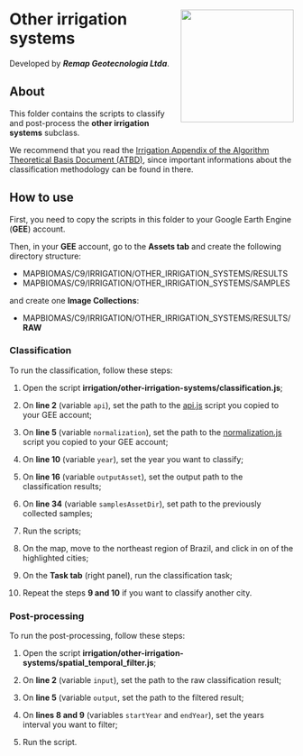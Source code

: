 <div>
    <img src='../../assets/new_logo.png' height='auto' width='200' align='right'>
    <h1>Other irrigation systems</h1>
</div>

Developed by ***Remap Geotecnologia Ltda***.

## About

This folder contains the scripts to classify and post-process the **other irrigation systems** subclass.

We recommend that you read the [Irrigation Appendix of the Algorithm Theoretical Basis Document (ATBD)](https://mapbiomas.org/download-dos-atbds), since important informations about the classification methodology can be found in there.

## How to use

First, you need to copy the scripts in this folder to your Google Earth Engine (**GEE**) account.

Then, in your **GEE** account, go to the **Assets tab** and create the following directory structure:

 - MAPBIOMAS/C9/IRRIGATION/OTHER_IRRIGATION_SYSTEMS/RESULTS
 - MAPBIOMAS/C9/IRRIGATION/OTHER_IRRIGATION_SYSTEMS/SAMPLES

and create one **Image Collections**:

 - MAPBIOMAS/C9/IRRIGATION/OTHER_IRRIGATION_SYSTEMS/RESULTS/**RAW**

### Classification

To run the classification, follow these steps:

1. Open the script **irrigation/other-irrigation-systems/classification.js**;

2. On **line 2** (variable `api`), set the path to the [api.js](../utils/api.js) script you copied to your GEE account;

3. On **line 5** (variable `normalization`), set the path to the [normalization.js](../utils/normalization.js) script you copied to your GEE account;

5. On **line 10** (variable `year`), set the year you want to classify;

6. On **line 16** (variable `outputAsset`), set the output path to the classification results;

7. On **line 34** (variable `samplesAssetDir`), set path to the previously collected samples;

8. Run the scripts;

9. On the map, move to the northeast region of Brazil, and click in on of the highlighted cities;

10. On the **Task tab** (right panel), run the classification task;

11. Repeat the steps **9 and 10** if you want to classify another city.

### Post-processing

To run the post-processing, follow these steps:

1. Open the script **irrigation/other-irrigation-systems/spatial_temporal_filter.js**;

2. On **line 2** (variable `input`), set the path to the raw classification result;

3. On **line 5** (variable `output`, set the path to the filtered result;

4. On **lines 8 and 9** (variables `startYear` and `endYear`), set the years interval you want to filter;

5. Run the script.
